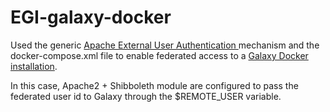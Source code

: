 # EGI-galaxy-docker
Used the generic <a href="https://galaxyproject.org/admin/config/apache-external-user-auth/">Apache External User Authentication </a>mechanism and the docker-compose.xml file to enable federated access to a <a href="https://hub.docker.com/r/bgruening/galaxy-stable">Galaxy Docker installation</a>.

In this case, Apache2 + Shibboleth module are configured to pass the federated user id to Galaxy through the $REMOTE_USER variable.
